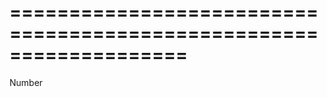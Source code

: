 ===================================================================
===================================================================

<!--shortDescription-->

<!--/shortDescription-->

<!--returnType-->Number<!--/returnType-->
<!--returnDescription-->

<!--/returnDescription-->

<!--fullDescription-->

<!--/fullDescription-->